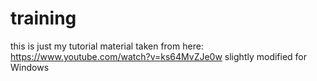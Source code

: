 # training
this is just my tutorial
material taken from here: https://www.youtube.com/watch?v=ks64MvZJe0w
slightly modified for Windows
